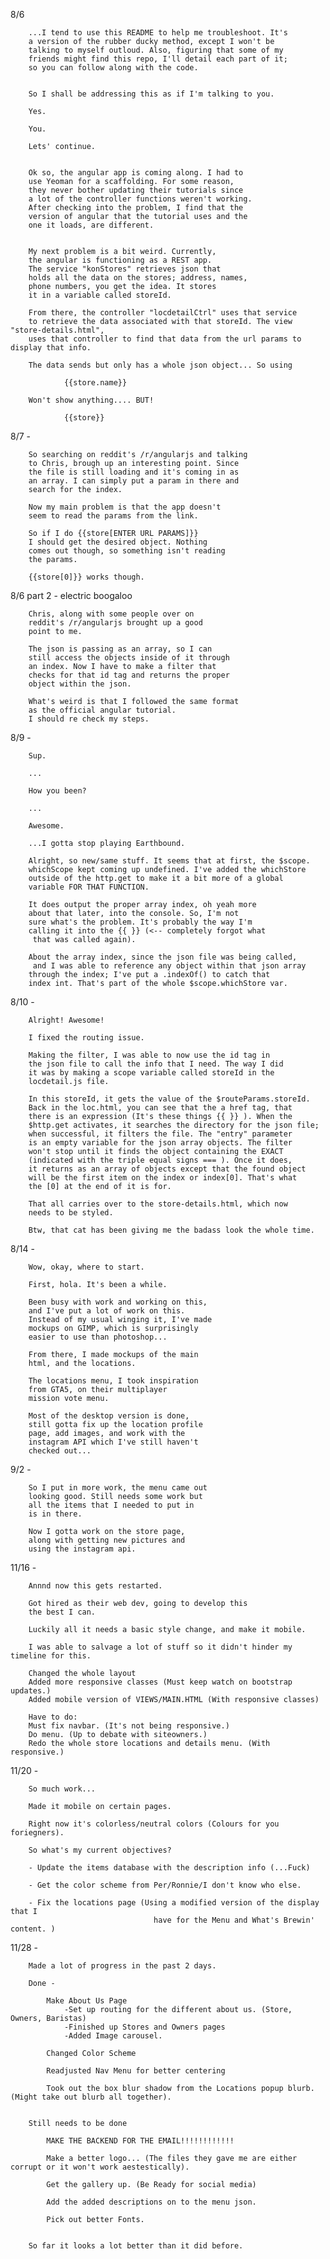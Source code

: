 8/6 	
		

		...I tend to use this README to help me troubleshoot. It's 
		a version of the rubber ducky method, except I won't be 
		talking to myself outloud. Also, figuring that some of my
		friends might find this repo, I'll detail each part of it;
		so you can follow along with the code. 


		So I shall be addressing this as if I'm talking to you. 

		Yes. 

		You. 

		Lets' continue. 


		Ok so, the angular app is coming along. I had to
		use Yeoman for a scaffolding. For some reason,
		they never bother updating their tutorials since 
		a lot of the controller functions weren't working. 
		After checking into the problem, I find that the 
		version of angular that the tutorial uses and the 
		one it loads, are different. 


		My next problem is a bit weird. Currently, 
		the angular is functioning as a REST app. 
		The service "konStores" retrieves json that 
		holds all the data on the stores; address, names,
		phone numbers, you get the idea. It stores 
		it in a variable called storeId.

		From there, the controller "locdetailCtrl" uses that service
		to retrieve the data associated with that storeId. The view "store-details.html", 
		uses that controller to find that data from the url params to display that info. 

		The data sends but only has a whole json object... So using

				{{store.name}} 

		Won't show anything.... BUT!

				{{store}}



8/7 - 

		So searching on reddit's /r/angularjs and talking 
		to Chris, brough up an interesting point. Since 
		the file is still loading and it's coming in as 
		an array. I can simply put a param in there and 
		search for the index. 

		Now my main problem is that the app doesn't 
		seem to read the params from the link. 

		So if I do {{store[ENTER URL PARAMS]}} 
		I should get the desired object. Nothing 
		comes out though, so something isn't reading 
		the params. 

		{{store[0]}} works though. 


8/6 part 2 - electric boogaloo

		Chris, along with some people over on 
		reddit's /r/angularjs brought up a good 
		point to me. 

		The json is passing as an array, so I can 
		still access the objects inside of it through
		an index. Now I have to make a filter that 
		checks for that id tag and returns the proper 
		object within the json.

		What's weird is that I followed the same format 
		as the official angular tutorial. 
		I should re check my steps. 



8/9 - 

		
		Sup.

		...

		How you been? 

		...

		Awesome. 

		...I gotta stop playing Earthbound.

		Alright, so new/same stuff. It seems that at first, the $scope.
		whichScope kept coming up undefined. I've added the whichStore
		outside of the http.get to make it a bit more of a global 
		variable FOR THAT FUNCTION. 

		It does output the proper array index, oh yeah more 
		about that later, into the console. So, I'm not 
		sure what's the problem. It's probably the way I'm 
		calling it into the {{ }} (<-- completely forgot what
		 that was called again).  

		About the array index, since the json file was being called,
		 and I was able to reference any object within that json array 
		through the index; I've put a .indexOf() to catch that 
		index int. That's part of the whole $scope.whichStore var. 


8/10 - 

		Alright! Awesome! 

		I fixed the routing issue. 

		Making the filter, I was able to now use the id tag in
		the json file to call the info that I need. The way I did
		it was by making a scope variable called storeId in the 
		locdetail.js file. 

		In this storeId, it gets the value of the $routeParams.storeId.
		Back in the loc.html, you can see that the a href tag, that 
		there is an expression (It's these things {{ }} ). When the
		$http.get activates, it searches the directory for the json file;
		when successful, it filters the file. The "entry" parameter
		is an empty variable for the json array objects. The filter
		won't stop until it finds the object containing the EXACT 
		(indicated with the triple equal signs === ). Once it does,
		it returns as an array of objects except that the found object
		will be the first item on the index or index[0]. That's what 
		the [0] at the end of it is for. 

		That all carries over to the store-details.html, which now 
		needs to be styled. 

		Btw, that cat has been giving me the badass look the whole time.


8/14 -

		Wow, okay, where to start.

		First, hola. It's been a while. 

		Been busy with work and working on this,
		and I've put a lot of work on this.
		Instead of my usual winging it, I've made
		mockups on GIMP, which is surprisingly 
		easier to use than photoshop...

		From there, I made mockups of the main
		html, and the locations.

		The locations menu, I took inspiration
		from GTA5, on their multiplayer
		mission vote menu. 

		Most of the desktop version is done,
		still gotta fix up the location profile
		page, add images, and work with the
		instagram API which I've still haven't
		checked out... 

9/2 - 

		So I put in more work, the menu came out
		looking good. Still needs some work but
		all the items that I needed to put in
		is in there. 

		Now I gotta work on the store page,
		along with getting new pictures and 
		using the instagram api. 



11/16 - 

		Annnd now this gets restarted. 

		Got hired as their web dev, going to develop this
		the best I can. 

		Luckily all it needs a basic style change, and make it mobile.

		I was able to salvage a lot of stuff so it didn't hinder my timeline for this. 

		Changed the whole layout
		Added more responsive classes (Must keep watch on bootstrap updates.)
		Added mobile version of VIEWS/MAIN.HTML (With responsive classes)

		Have to do:
		Must fix navbar. (It's not being responsive.)
		Do menu. (Up to debate with siteowners.)
		Redo the whole store locations and details menu. (With responsive.)


11/20 - 


		
		So much work...

		Made it mobile on certain pages. 

		Right now it's colorless/neutral colors (Colours for you foriegners).

		So what's my current objectives? 

		- Update the items database with the description info (...Fuck)

		- Get the color scheme from Per/Ronnie/I don't know who else.

		- Fix the locations page (Using a modified version of the display that I 
									have for the Menu and What's Brewin' content. )



11/28 - 


		Made a lot of progress in the past 2 days. 

		Done - 

			Make About Us Page 
				-Set up routing for the different about us. (Store, Owners, Baristas)
				-Finished up Stores and Owners pages
				-Added Image carousel.

			Changed Color Scheme

			Readjusted Nav Menu for better centering 

			Took out the box blur shadow from the Locations popup blurb. (Might take out blurb all together).


		Still needs to be done

			MAKE THE BACKEND FOR THE EMAIL!!!!!!!!!!!!

			Make a better logo... (The files they gave me are either corrupt or it won't work aestestically).

			Get the gallery up. (Be Ready for social media)

			Add the added descriptions on to the menu json. 

			Pick out better Fonts. 


		So far it looks a lot better than it did before. 